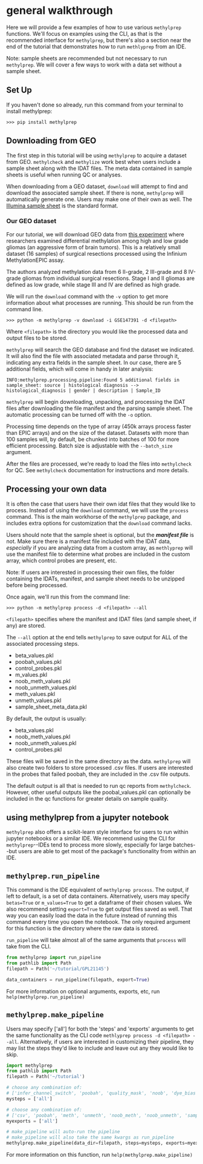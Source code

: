 # general walkthrough

Here we will provide a few examples of how to use various `methylprep` functions. We'll focus on examples using the CLI, as that is the recommended interface for `methylprep`, but there's also a section near the end of the tutorial that demonstrates how to run `methlyprep` from an IDE.

Note: sample sheets are recommended but not necessary to run `methylprep`. We will cover a few ways to work with a data set without a sample sheet. 

## Set Up

If you haven't done so already, run this command from your terminal to install methylprep:
```shell
>>> pip install methylprep
```
## Downloading from GEO
The first step in this tutorial will be using ```methylprep``` to acquire a dataset from GEO. ```methylcheck``` and `methylize`  work best when users include a sample sheet along with the IDAT files. The meta data contained in sample sheets is useful when running QC or analyses. 

When downloading from a GEO dataset, `download` will attempt to find and download the associated sample sheet. If there is none, ```methylprep``` will automatically generate one. Users may make one of their own as well. The [Illumina sample sheet](https://support.illumina.com/downloads/infinium-methylationepic-sample-sheet.html) is the standard format. 

### Our GEO dataset
For our tutorial, we will download GEO data from [this experiment](https://www.ncbi.nlm.nih.gov/geo/query/acc.cgi?acc=GSE147391) where researchers examined differential methylation among high and low grade gliomas (an aggressive form of brain tumors). This is a relatively small dataset (16 samples) of surgical resections processed using the Infinium MethylationEPIC assay.

The authors analyzed methylation data from 6 II-grade, 2 III-grade and 8 IV-grade gliomas from individual surgical resections. Stage I and II gliomas are defined as low grade, while stage III and IV are defined as high grade. 

We will run the `download` command with the `-v` option to get more information about what processes are running. This should be run from the command line. 

```shell
>>> python -m methylprep -v download -i GSE147391 -d <filepath>
```
 Where `<filepath>` is the directory you would like the processed data and output files to be stored.

```methylprep``` will search the GEO database and find the dataset we indicated. It will also find the file with associated metadata and parse through it, indicating any extra fields in the sample sheet. In our case, there are 5 additional fields, which will come in handy in later analysis: 

```shell
INFO:methylprep.processing.pipeline:Found 5 additional fields in sample_sheet: source | histological diagnosis --> histological_diagnosis | gender | description | Sample_ID
```

```methylprep``` will begin downloading, unpacking, and processing the IDAT files after downloading the file manifest and the parsing sample sheet. The automatic processing can be turned off with the `-o` option. 

Processing time depends on the type of array (450k arrays process faster than EPIC arrays) and on the size of the dataset. Datasets with more than 100 samples will, by default, be chunked into batches of 100 for more efficient processing. Batch size is adjustable with the `--batch_size` argument. 

After the files are processed, we're ready to load the files into `methylcheck` for QC. See `methylcheck` documentation for instructions and more details.

## Processing your own data
It is often the case that users have their own idat files that they would like to process.  Instead of using the ```download``` command, we will use the ```process``` command. This is the main workhorse of the ```methylprep``` package, and includes extra options for customization that the ```download``` command lacks.

Users should note that the sample sheet is optional, but the ***manifest file*** is not. Make sure there is a manifest file included with the IDAT data, *especially* if you are analyzing data from a custom array, as ```methlyprep``` will use the manifest file to determine what probes are included in the custom array, which control probes are present, etc. 

Note: If users are interested in processing their own files, the folder containing the IDATs, manifest, and sample sheet needs to be unzipped before being processed. 

Once again, we'll run this from the command line:

```shell
>>> python -m methylprep process -d <filepath> --all
```

`<filepath>` specifies where the manifest and IDAT files (and sample sheet, if any) are stored. 

The `--all` option at the end tells ```methylprep``` to save output for ALL of the associated processing steps.<br>

- beta_values.pkl
- poobah_values.pkl
- control_probes.pkl
- m_values.pkl
- noob_meth_values.pkl
- noob_unmeth_values.pkl
- meth_values.pkl
- unmeth_values.pkl
- sample_sheet_meta_data.pkl

By default, the output is usually: 
- beta_values.pkl
- noob_meth_values.pkl
- noob_unmeth_values.pkl
- control_probes.pkl

These files will be saved in the same directory as the data. ```methylprep``` will also create two folders to store processed .csv files. If users are interested in the probes that failed poobah, they are included in the .csv file outputs.

The default output is all that is needed to run qc reports from ```methylcheck```. However, other useful outputs like the poobal_values.pkl can optionally be included in the qc functions for greater details on sample quality.  

## using methylprep from a jupyter notebook
`methylprep` also offers a scikit-learn style interface for users to run within jupyter notebooks or a similar IDE. We recommend using the CLI for `methylprep`--IDEs tend to process more slowly, especially for large batches--but users are able to get most of the package's functionality from within an IDE.

## `methylprep.run_pipeline`
This command is the IDE equivalent of `methylprep process`. The output, if left to default, is a set of data containers. Alternatively, users may specify `betas=True` or `m_values=True` to get a dataframe of their chosen values. We also recommend setting `export=True` to get output files saved as well. That way you can easily load the data in the future instead of running this command every time you open the notebook. The only required argument for this function is the directory where the raw data is stored. 

`run_pipeline` will take almost all of the same arguments that `process` will take from the CLI.

```python
from methylprep import run_pipeline
from pathlib import Path
filepath = Path('~/tutorial/GPL21145')

data_containers = run_pipeline(filepath, export=True)
```

For more information on optional arguments, exports, etc, run `help(methylprep.run_pipeline)`


## `methylprep.make_pipeline`
Users may specify ['all'] for both the 'steps' and 'exports' arguments to get the same functionality as the CLI code `methlyprep process -d <filepath> --all`. Alternatively, if users are interested in customizing their pipeline, they may list the steps they'd like to include and leave out any they would like to skip. 

```python
import methylprep
from pathlib import Path
filepath = Path('~/tutorial')

# choose any combination of:
# ['infer_channel_switch', 'poobah', 'quality_mask', 'noob', 'dye_bias']
mysteps = ['all']

# choose any combination of:
# ['csv', 'poobah', 'meth', 'unmeth', 'noob_meth', 'noob_unmeth', 'sample_sheet_meta_data', 'mouse', 'control']
myexports = ['all'] 

# make_pipeline will auto-run the pipeline 
# make_pipeline will also take the same kwargs as run_pipeline
methylprep.make_pipeline(data_dir=filepath, steps=mysteps, exports=myexports, estimator=None)
```

For more information on this function, run `help(methylprep.make_pipeline)`